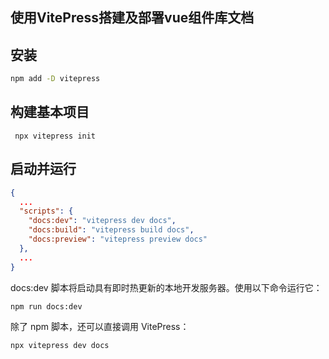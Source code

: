 ## 使用VitePress搭建及部署vue组件库文档


## 安装
```bash
npm add -D vitepress
```

## 构建基本项目
```bahs
 npx vitepress init
```

## 启动并运行
```json
{
  ...
  "scripts": {
    "docs:dev": "vitepress dev docs",
    "docs:build": "vitepress build docs",
    "docs:preview": "vitepress preview docs"
  },
  ...
}
```
docs:dev 脚本将启动具有即时热更新的本地开发服务器。使用以下命令运行它：
```bash
npm run docs:dev
```
除了 npm 脚本，还可以直接调用 VitePress：
```bash
npx vitepress dev docs
```